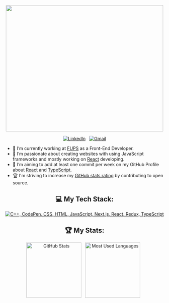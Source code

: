 <div align="center">

<a href="https://github.com/dorukerdur">
  <img src="assets/header.gif" width=500 height=400>
</a>

[![LinkedIn](https://skillicons.dev/icons?i=linkedin)](https://www.linkedin.com/in/ahmet-doruk-erdur-95894a192) &nbsp;
[![Gmail](https://skillicons.dev/icons?i=gmail)](mailto:aderdur@gmail.com?subject=Hello%20Doruk,%20From%20Github)

</div>

- 🔭 I’m currently working at [FUPS](https://www.linkedin.com/company/fups/) as a Front-End Developer.
- 🌱 I’m passionate about creating websites with using JavaScript frameworks and mostly working on [React](https://react.dev/) developing.
- 📝 I’m aiming to add at least one commit per week on my GitHub Profile about [React](https://react.dev/) and [TypeScript](https://www.typescriptlang.org/).
- 🏆 I'm striving to increase my [GitHub stats rating](#🏆-my-stats) by contributing to open source.

<div align="center">

## 💻 My Tech Stack:

[![C++, CodePen, CSS, HTML, JavaScript, Next.js, React, Redux, TypeScript](https://skillicons.dev/icons?i=cpp,codepen,css,html,js,nextjs,react,redux,ts)](https://skillicons.dev)

## 🏆 My Stats:

<p>
    <img height=175 alt="GitHub Stats" src="https://github-readme-stats.vercel.app/api?username=dorukerdur&show_icons=true&count_private=true&theme=dark" />&nbsp;&nbsp;
    <img height=175 alt="Most Used Languages" src="https://github-readme-stats.vercel.app/api/top-langs/?username=dorukerdur&layout=compact&theme=dark" />&nbsp;&nbsp;
</p>

</div>
